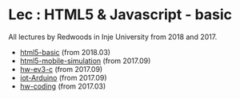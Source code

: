 # Lec : HTML5 & Javascript - basic

All lectures by Redwoods in Inje University from 2018 and 2017.

- [html5-basic](https://github.com/Redwoods/Lec/tree/master/html5-basicn) (from 2018.03)
- [html5-mobile-simulation](https://github.com/Redwoods/Lec/tree/master/html5-mobile-simulation) (from 2017.09)
- [hw-ev3-c](https://github.com/Redwoods/Lec/tree/master/ev3) (from 2017.09)
- [iot-Arduino](https://github.com/Redwoods/Lec/tree/master/advanced-Arduino-iot) (from 2017.09)
- [hw-coding](https://github.com/Redwoods/hw-coding) (from 2017.03)
